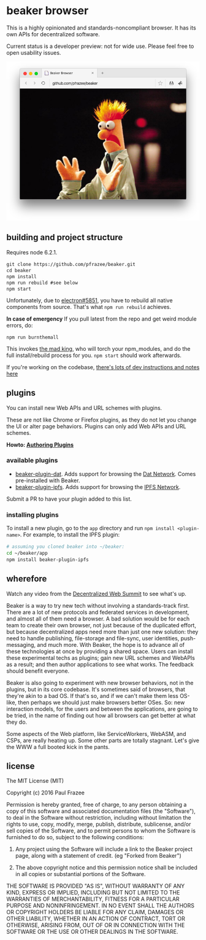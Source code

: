 beaker browser
======

This is a highly opinionated and standards-noncompliant browser.
It has its own APIs for decentralized software.

Current status is a developer preview: not for wide use.
Please feel free to open usability issues.

![screenshot.png](screenshot.png)

## building and project structure

Requires node 6.2.1.

```
git clone https://github.com/pfrazee/beaker.git
cd beaker
npm install
npm run rebuild #see below
npm start
```

Unfortunately, due to [electron#5851](https://github.com/electron/electron/issues/5851), you have to rebuild all native components from source.
That's what `npm run rebuild` achieves.

**In case of emergency** If you pull latest from the repo and get weird module errors, do:

```
npm run burnthemall
```

This invokes [the mad king](http://nerdist.com/wp-content/uploads/2016/05/the-mad-king-game-of-thrones.jpg), who will torch your npm_modules, and do the full install/rebuild process for you.
`npm start` should work afterwards.

If you're working on the codebase, [there's lots of dev instructions and notes here](./build-notes.md)

## plugins

You can install new Web APIs and URL schemes with plugins.

These are not like Chrome or Firefox plugins, as they do not let you change the UI or alter page behaviors.
Plugins can only add Web APIs and URL schemes.

**Howto: [Authoring Plugins](./doc/authoring-plugins.md)**

### available plugins

 - [beaker-plugin-dat](https://github.com/pfrazee/beaker-plugin-dat). Adds support for browsing the [Dat Network](http://dat-data.com/). Comes pre-installed with Beaker. 
 - [beaker-plugin-ipfs](https://github.com/pfrazee/beaker-plugin-ipfs). Adds support for browsing the [IPFS Network](https://ipfs.io/).

Submit a PR to have your plugin added to this list.

### installing plugins

To install a new plugin, go to the `app` directory and run `npm install <plugin-name>`.
For example, to install the IPFS plugin:

```bash
# assuming you cloned beaker into ~/beaker:
cd ~/beaker/app
npm install beaker-plugin-ipfs
```

## wherefore

Watch any video from the [Decentralized Web Summit](http://www.decentralizedweb.net/) to see what's up.

Beaker is a way to try new tech without involving a standards-track first.
There are a lot of new protocols and federated services in development, and almost all of them need a browser.
A bad solution would be for each team to create their own browser, not just because of the duplicated effort, but because decentralized apps need more than just one new solution: they need to handle publishing, file-storage and file-sync, user identities, push-messaging, and much more.
With Beaker, the hope is to advance all of these technologies at once by providing a shared space.
Users can install these experimental techs as plugins; gain new URL schemes and WebAPIs as a result; and then author applications to see what works.
The feedback should benefit everyone.

Beaker is also going to experiment with new browser behaviors, not in the plugins, but in its core codebase.
It's sometimes said of browsers, that they're akin to a bad OS.
If that's so, and if we can't make them less OS-like, then perhaps we should just make browsers better OSes.
So: new interaction models, for the users and between the applications, are going to be tried, in the name of finding out how all browsers can get better at what they do.

Some aspects of the Web platform, like ServiceWorkers, WebASM, and CSPs, are really heating up.
Some other parts are totally stagnant.
Let's give the WWW a full booted kick in the pants.

## license

The MIT License (MIT)

Copyright (c) 2016 Paul Frazee

Permission is hereby granted, free of charge, to any person obtaining a copy
of this software and associated documentation files (the "Software"), to deal
in the Software without restriction, including without limitation the rights
to use, copy, modify, merge, publish, distribute, sublicense, and/or sell
copies of the Software, and to permit persons to whom the Software is
furnished to do so, subject to the following conditions:

 1. Any project using the Software will include a link to the Beaker project page,
along with a statement of credit. (eg "Forked from Beaker")

 2. The above copyright notice and this permission notice shall be included in all
copies or substantial portions of the Software.

THE SOFTWARE IS PROVIDED "AS IS", WITHOUT WARRANTY OF ANY KIND, EXPRESS OR
IMPLIED, INCLUDING BUT NOT LIMITED TO THE WARRANTIES OF MERCHANTABILITY,
FITNESS FOR A PARTICULAR PURPOSE AND NONINFRINGEMENT. IN NO EVENT SHALL THE
AUTHORS OR COPYRIGHT HOLDERS BE LIABLE FOR ANY CLAIM, DAMAGES OR OTHER
LIABILITY, WHETHER IN AN ACTION OF CONTRACT, TORT OR OTHERWISE, ARISING FROM,
OUT OF OR IN CONNECTION WITH THE SOFTWARE OR THE USE OR OTHER DEALINGS IN THE
SOFTWARE.
